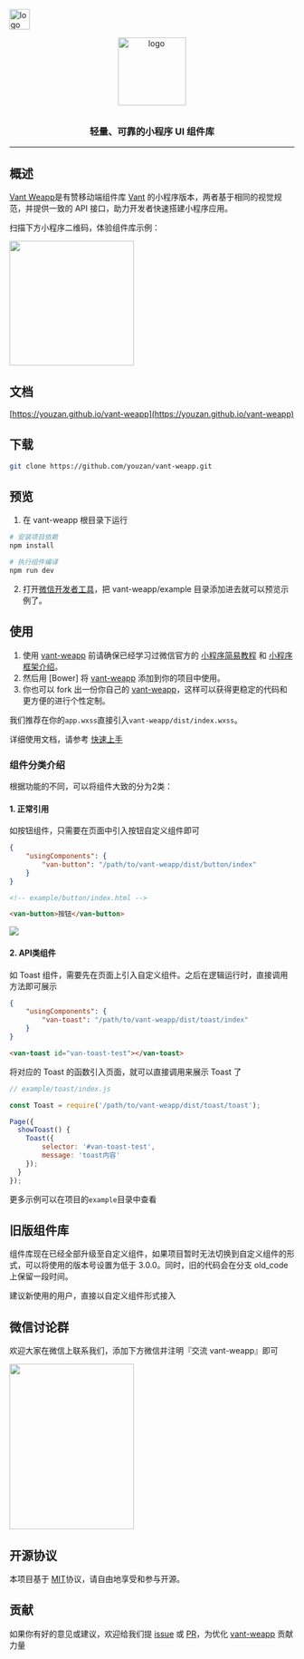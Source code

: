 <p>
    <a href="https://github.com/youzan/"><img alt="logo" width="36px" src="https://img.yzcdn.cn/public_files/2017/02/09/e84aa8cbbf7852688c86218c1f3bbf17.png" alt="youzan">
    </a>
</p>
<p align="center">
    <img alt="logo" src="https://img.yzcdn.cn/public_files/2017/12/18/fd78cf6bb5d12e2a119d0576bedfd230.png" width="120" style="margin-bottom: 10px;">
</p>
<h3 align="center">轻量、可靠的小程序 UI 组件库</h3>

---

## 概述
[Vant Weapp](https://youzan.github.io/vant-weapp)是有赞移动端组件库 [Vant](https://github.com/youzan/vant) 的小程序版本，两者基于相同的视觉规范，并提供一致的 API 接口，助力开发者快速搭建小程序应用。

扫描下方小程序二维码，体验组件库示例：

<img src="https://img.yzcdn.cn/vant-weapp/qrcode-201808092223.jpg" width="220" height="220" >

## 文档

[https://youzan.github.io/vant-weapp](https://youzan.github.io/vant-weapp)

## 下载

``` bash
git clone https://github.com/youzan/vant-weapp.git
```

## 预览

1. 在 vant-weapp 根目录下运行

``` bash
# 安装项目依赖
npm install

# 执行组件编译
npm run dev
```

2. 打开[微信开发者工具]，把 vant-weapp/example 目录添加进去就可以预览示例了。

## 使用

1. 使用 [vant-weapp] 前请确保已经学习过微信官方的 [小程序简易教程] 和 [小程序框架介绍]。
2. 然后用 [Bower] 将 [vant-weapp] 添加到你的项目中使用。
3. 你也可以 fork 出一份你自己的 [vant-weapp]，这样可以获得更稳定的代码和更方便的进行个性定制。

我们推荐在你的`app.wxss`直接引入`vant-weapp/dist/index.wxss`。

详细使用文档，请参考 [快速上手](https://youzan.github.io/vant-weapp)

### 组件分类介绍
根据功能的不同，可以将组件大致的分为2类：

#### 1. 正常引用

如按钮组件，只需要在页面中引入按钮自定义组件即可
```json
{
    "usingComponents": {
        "van-button": "/path/to/vant-weapp/dist/button/index"
    }
}
```
```html
<!-- example/button/index.html -->

<van-button>按钮</van-button>
```

![](https://img.yzcdn.cn/public_files/2017/02/08/1b1e39ed3dc6b63519a68ba1e2650cfc.png)


#### 2. API类组件

如 Toast 组件，需要先在页面上引入自定义组件。之后在逻辑运行时，直接调用方法即可展示
```json
{
    "usingComponents": {
        "van-toast": "/path/to/vant-weapp/dist/toast/index"
    }
}
```
```html
<van-toast id="van-toast-test"></van-toast>
```

将对应的 Toast 的函数引入页面，就可以直接调用来展示 Toast 了

```js
// example/toast/index.js

const Toast = require('/path/to/vant-weapp/dist/toast/toast');

Page({
  showToast() {
    Toast({
        selector: '#van-toast-test',
        message: 'toast内容'
    });
  }
});

```

更多示例可以在项目的`example`目录中查看

## 旧版组件库
组件库现在已经全部升级至自定义组件，如果项目暂时无法切换到自定义组件的形式，可以将使用的版本号设置为低于 3.0.0。同时，旧的代码会在分支 old_code 上保留一段时间。

建议新使用的用户，直接以自定义组件形式接入

## 微信讨论群

欢迎大家在微信上联系我们，添加下方微信并注明『交流 vant-weapp』即可

<img src="https://img.yzcdn.cn/vant/wechat_20180606.png" width="220" height="292" >

## 开源协议
本项目基于 [MIT](https://zh.wikipedia.org/wiki/MIT%E8%A8%B1%E5%8F%AF%E8%AD%89)协议，请自由地享受和参与开源。

## 贡献

如果你有好的意见或建议，欢迎给我们提 [issue] 或 [PR]，为优化 [vant-weapp] 贡献力量

[vant-weapp]: https://github.com/youzan/vant-weapp
[issue]: https://github.com/youzan/vant-weapp/issues/new
[PR]: https://github.com/youzan/vant-weapp/compare
[MIT]: http://opensource.org/licenses/MIT
[小程序简易教程]: https://mp.weixin.qq.com/debug/wxadoc/dev/
[小程序框架介绍]: https://mp.weixin.qq.com/debug/wxadoc/dev/framework/MINA.html
[微信开发者工具]: https://mp.weixin.qq.com/debug/wxadoc/dev/devtools/download.html
